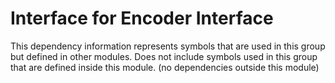 
# Interface for Encoder Interface
This dependency information represents symbols that are used in this group but defined in other modules.  Does not include symbols used in this group that are defined inside this module.
(no dependencies outside this module)
